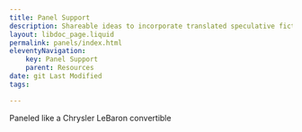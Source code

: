 ```yaml
---
title: Panel Support
description: Shareable ideas to incorporate translated speculative fiction into convention/conference programming
layout: libdoc_page.liquid
permalink: panels/index.html
eleventyNavigation: 
    key: Panel Support
    parent: Resources
date: git Last Modified
tags: 

---
```


Paneled like a Chrysler LeBaron convertible
